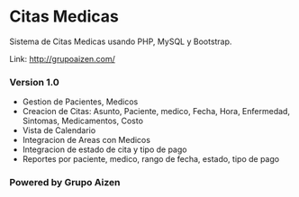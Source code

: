 # Citas Medicas
Sistema de Citas Medicas usando PHP, MySQL y Bootstrap.

Link: http://grupoaizen.com/

### Version 1.0

- Gestion de Pacientes, Medicos
- Creacion de Citas: Asunto, Paciente, medico, Fecha, Hora, Enfermedad, Sintomas, Medicamentos, Costo
- Vista de Calendario 
- Integracion de Areas con Medicos
- Integracion de estado de cita y tipo de pago 
- Reportes por paciente, medico, rango de fecha, estado, tipo de pago 

### Powered by Grupo Aizen
